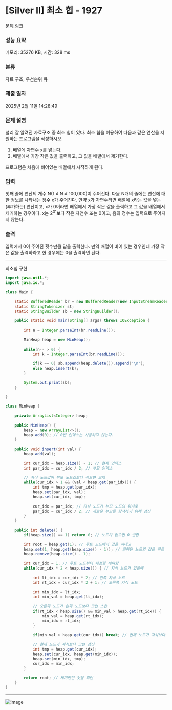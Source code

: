 # [Silver II] 최소 힙 - 1927 

[문제 링크](https://www.acmicpc.net/problem/1927) 

### 성능 요약

메모리: 35276 KB, 시간: 328 ms

### 분류

자료 구조, 우선순위 큐

### 제출 일자

2025년 2월 11일 14:28:49

### 문제 설명

<p>널리 잘 알려진 자료구조 중 최소 힙이 있다. 최소 힙을 이용하여 다음과 같은 연산을 지원하는 프로그램을 작성하시오.</p>

<ol>
	<li>배열에 자연수 x를 넣는다.</li>
	<li>배열에서 가장 작은 값을 출력하고, 그 값을 배열에서 제거한다.</li>
</ol>

<p>프로그램은 처음에 비어있는 배열에서 시작하게 된다.</p>

### 입력 

 <p>첫째 줄에 연산의 개수 N(1 ≤ N ≤ 100,000)이 주어진다. 다음 N개의 줄에는 연산에 대한 정보를 나타내는 정수 x가 주어진다. 만약 x가 자연수라면 배열에 x라는 값을 넣는(추가하는) 연산이고, x가 0이라면 배열에서 가장 작은 값을 출력하고 그 값을 배열에서 제거하는 경우이다. x는 2<sup>31</sup>보다 작은 자연수 또는 0이고, 음의 정수는 입력으로 주어지지 않는다.</p>

### 출력 

 <p>입력에서 0이 주어진 횟수만큼 답을 출력한다. 만약 배열이 비어 있는 경우인데 가장 작은 값을 출력하라고 한 경우에는 0을 출력하면 된다.</p>

---

최소힙 구현

```java
import java.util.*;
import java.io.*;

class Main {
    
    static BufferedReader br = new BufferedReader(new InputStreamReader(System.in));
    static StringTokenizer st;
    static StringBuilder sb = new StringBuilder();
    
    public static void main(String[] args) throws IOException {
        
        int n = Integer.parseInt(br.readLine());
        
        MinHeap heap = new MinHeap();
        
        while(n-- > 0) {
            int k = Integer.parseInt(br.readLine());
            
            if(k == 0) sb.append(heap.delete()).append('\n');
            else heap.insert(k);
        }
        
        System.out.print(sb);
    }
    
}

class MinHeap {
    
    private ArrayList<Integer> heap;
    
    public MinHeap() {
        heap = new ArrayList<>();
        heap.add(0); // 0번 인덱스는 사용하지 않는다.
    }
    
    public void insert(int val) {
        heap.add(val);
        
        int cur_idx = heap.size() - 1; // 현재 인덱스
        int par_idx = cur_idx / 2; // 부모 인덱스
        
        // 자식 노드값이 부모 노드값보다 작으면 교체
        while(cur_idx > 1 && (val < heap.get(par_idx))) {
            int tmp = heap.get(par_idx);
            heap.set(par_idx, val);
            heap.set(cur_idx, tmp);
            
            cur_idx = par_idx; // 자식 노드가 부모 노드의 위치로
            par_idx = cur_idx / 2; // 새로운 부모를 탐색하기 위해 갱신
        }
    }
    
    public int delete() {
        if(heap.size() == 1) return 0; // 노드가 없으면 0 반환
        
        int root = heap.get(1); // 루트 노드에서 값을 꺼내고
        heap.set(1, heap.get(heap.size() - 1)); // 최하단 노드의 값을 루트 노드 자리에 삽입
        heap.remove(heap.size() - 1);
        
        int cur_idx = 1; // 루트 노드부터 재정렬 해야함
        while(cur_idx * 2 < heap.size()) { // 자식 노드가 있을때
            
            int lt_idx = cur_idx * 2; // 왼쪽 자식 노드
            int rt_idx = cur_idx * 2 + 1; // 오른쪽 자식 노드
            
            int min_idx = lt_idx;
            int min_val = heap.get(lt_idx);
            
            // 오른쪽 노드가 왼쪽 노드보다 크면 스왑
            if(rt_idx < heap.size() && min_val > heap.get(rt_idx)) {
                min_val = heap.get(rt_idx);
                min_idx = rt_idx;
            }
            
            if(min_val > heap.get(cur_idx)) break; // 현재 노드가 자식보다 작으면 갱신X
            
            // 현재 노드가 자식보다 크면 갱신
            int tmp = heap.get(cur_idx);
            heap.set(cur_idx, heap.get(min_idx));
            heap.set(min_idx, tmp);
            cur_idx = min_idx;
        }
        
        return root; // 제거했던 것을 리턴
    }
}


```

---

![image](https://github.com/user-attachments/assets/0b9ec45a-5e27-469f-b231-63af709bffdf)

